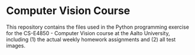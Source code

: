 # Computer Vision Course

This repository contains the files used in the Python programming exercise for the CS-E4850 - Computer Vision course at the Aalto University, including (1) the actual weekly homework assignments and (2) all test images.
